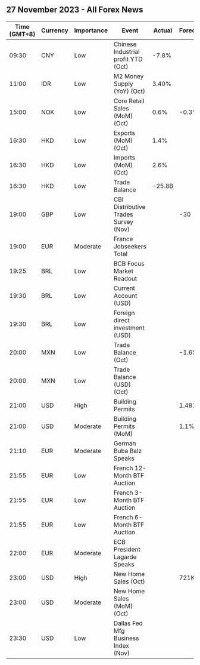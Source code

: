 ## 27 November 2023 - All Forex News

| Time (GMT+8) | Currency | Importance | Event | Actual | Forecast | Previous |
|------|----------|------------|-------|--------|----------|----------|
| 09:30 | CNY | Low | Chinese Industrial profit YTD (Oct) | -7.8% |  | -9.0% |
| 11:00 | IDR | Low | M2 Money Supply (YoY) (Oct) | 3.40% |  | 6.00% |
| 15:00 | NOK | Low | Core Retail Sales (MoM) (Oct) | 0.6% | -0.3% | -0.3% |
| 16:30 | HKD | Low | Exports (MoM) (Oct) | 1.4% |  | -5.3% |
| 16:30 | HKD | Low | Imports (MoM) (Oct) | 2.6% |  | -0.4% |
| 16:30 | HKD | Low | Trade Balance | -25.8B |  | -64.6B |
| 19:00 | GBP | Low | CBI Distributive Trades Survey (Nov) |  | -30 | -36 |
| 19:00 | EUR | Moderate | France Jobseekers Total |  |  | 2,812.2K |
| 19:25 | BRL | Low | BCB Focus Market Readout |  |  |  |
| 19:30 | BRL | Low | Current Account (USD) |  |  | -1.38B |
| 19:30 | BRL | Low | Foreign direct investment (USD) |  |  | 3.75B |
| 20:00 | MXN | Low | Trade Balance (Oct) |  | -1.650B | -1.481B |
| 20:00 | MXN | Low | Trade Balance (USD) (Oct) |  |  | -0.822B |
| 21:00 | USD | High | Building Permits |  | 1.487M | 1.471M |
| 21:00 | USD | Moderate | Building Permits (MoM) |  | 1.1% | -4.5% |
| 21:10 | EUR | Moderate | German Buba Balz Speaks |  |  |  |
| 21:55 | EUR | Low | French 12-Month BTF Auction |  |  | 3.650% |
| 21:55 | EUR | Low | French 3-Month BTF Auction |  |  | 3.791% |
| 21:55 | EUR | Low | French 6-Month BTF Auction |  |  | 3.788% |
| 22:00 | EUR | Moderate | ECB President Lagarde Speaks |  |  |  |
| 23:00 | USD | High | New Home Sales (Oct) |  | 721K | 759K |
| 23:00 | USD | Moderate | New Home Sales (MoM) (Oct) |  |  | 12.3% |
| 23:30 | USD | Low | Dallas Fed Mfg Business Index (Nov) |  |  | -19.2 |
